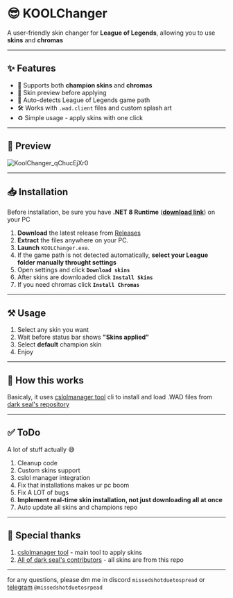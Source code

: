 # 😎 KOOLChanger
A user-friendly skin changer for **League of Legends**, allowing you to use **skins** and **chromas**

---

## ✨ Features

- 🔁 Supports both **champion skins** and **chromas**
- 🎨 Skin preview before applying
- 🚀 Auto-detects League of Legends game path
- 🛠 Works with `.wad.client` files and custom splash art
- ♻️ Simple usage - apply skins with one click

---

## 👀 Preview
![KoolChanger_qChucEjXr0](https://github.com/user-attachments/assets/8e942b11-b307-41a7-bcbb-42d57fb2b99a)

---

## 📥 Installation

Before installation, be sure you have **.NET 8 Runtime** ([**download link**](https://dotnet.microsoft.com/en-us/download/dotnet/8.0)) on your PC 

1. **Download** the latest release from [Releases](https://github.com/saQult/koolchanger/releases) 
2. **Extract** the files anywhere on your PC.
3. **Launch** `KOOLChanger.exe`.
4. If the game path is not detected automatically, **select your League folder manually throught settings**
6. Open settings and click **`Download skins`**
7. After skins are downloaded click **`Install Skins`**
8. If you need chromas click **`Install Chromas`**

---

## ⚒ Usage

1. Select any skin you want
2. Wait before status bar shows **"Skins applied"**
3. Select **default** champion skin
4. Enjoy

---

## 🤔 How this works
Basicaly, it uses [cslolmanager tool](https://github.com/LeagueToolkit/cslol-manager/tree/master/cslol-tools) cli to install and load .WAD files from [dark seal's repository](https://github.com/darkseal-org/lol-skins)

---

## ✅ ToDo
A lot of stuff actually 😅
1. Cleanup code
2. Custom skins support
3. cslol manager integration
4. Fix that installations makes ur pc boom
5. Fix A LOT of bugs
6. **Implement real-time skin installation, not just downloading all at once**
7. Auto update all skins and champions repo
   
---

## 🙏 Special thanks
1. [cslolmanager tool](https://github.com/LeagueToolkit/cslol-manager/tree/master/cslol-tools) - main tool to apply skins
2. [All of dark seal's contributors](https://github.com/darkseal-org/lol-skins) - all skins are from this repo

---

for any questions, please dm me in discord `missedshotduetospread` or [telegram](https://t.me/missedshotduetospread) `@missedshotduetosrpead`
